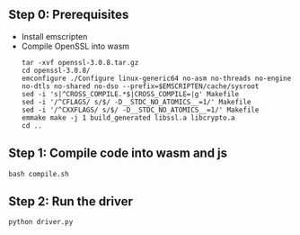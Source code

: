 ## Step 0: Prerequisites
- Install emscripten
- Compile OpenSSL into wasm
    ```
    tar -xvf openssl-3.0.8.tar.gz
    cd openssl-3.0.8/
    emconfigure ./Configure linux-generic64 no-asm no-threads no-engine no-dtls no-shared no-dso --prefix=$EMSCRIPTEN/cache/sysroot
    sed -i 's|^CROSS_COMPILE.*$|CROSS_COMPILE=|g' Makefile
    sed -i '/^CFLAGS/ s/$/ -D__STDC_NO_ATOMICS__=1/' Makefile
    sed -i '/^CXXFLAGS/ s/$/ -D__STDC_NO_ATOMICS__=1/' Makefile
    emmake make -j 1 build_generated libssl.a libcrypto.a
    cd ..
    ```

## Step 1: Compile code into wasm and js
    bash compile.sh

## Step 2: Run the driver
    python driver.py